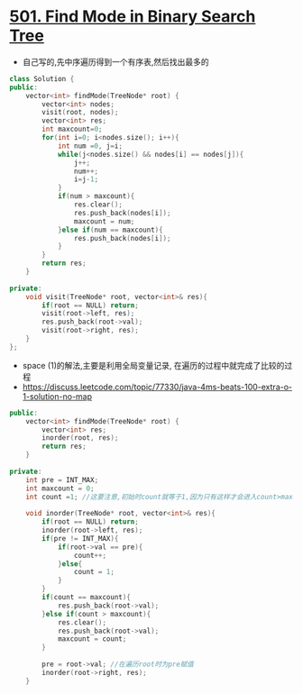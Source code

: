 # [501. Find Mode in Binary Search Tree](https://leetcode.com/problems/find-mode-in-binary-search-tree/description/)
* 自己写的,先中序遍历得到一个有序表,然后找出最多的

```c++
class Solution {
public:
    vector<int> findMode(TreeNode* root) {
        vector<int> nodes;
        visit(root, nodes);
        vector<int> res;
        int maxcount=0;
        for(int i=0; i<nodes.size(); i++){
            int num =0, j=i;
            while(j<nodes.size() && nodes[i] == nodes[j]){
                j++;
                num++;
                i=j-1;
            }
            if(num > maxcount){
                res.clear();
                res.push_back(nodes[i]);
                maxcount = num;
            }else if(num == maxcount){
                res.push_back(nodes[i]);
            }
        }
        return res;
    }
    
private:
    void visit(TreeNode* root, vector<int>& res){
        if(root == NULL) return;
        visit(root->left, res);
        res.push_back(root->val);
        visit(root->right, res);
    }
};
```

* space (1)的解法,主要是利用全局变量记录, 在遍历的过程中就完成了比较的过程
* https://discuss.leetcode.com/topic/77330/java-4ms-beats-100-extra-o-1-solution-no-map

```c++
public:
    vector<int> findMode(TreeNode* root) {
        vector<int> res;
        inorder(root, res);
        return res;
    }
    
private:
    int pre = INT_MAX;
    int maxcount = 0;
    int count =1; //这要注意,初始时count就等于1,因为只有这样才会进入count>maxcount那个分支,从而为maxcount赋值
    
    void inorder(TreeNode* root, vector<int>& res){
        if(root == NULL) return;
        inorder(root->left, res);
        if(pre != INT_MAX){
            if(root->val == pre){
                count++;
            }else{
                count = 1;
            }
        }
        if(count == maxcount){
            res.push_back(root->val);
        }else if(count > maxcount){
            res.clear();
            res.push_back(root->val);
            maxcount = count;      
        }
        
        pre = root->val; //在遍历root时为pre赋值
        inorder(root->right, res);
    } 
```

